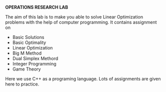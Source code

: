 **OPERATIONS RESEARCH LAB**

The aim of this lab is to make you able to solve Linear Optimization problems with the help of computer programming.
It contains assignment on 
  - Basic Solutions
  - Basic Optimality
  - Linear Optimization
  - Big M Method
  - Dual Simplex Methord
  - Integer Programming
  - Game Theory

Here we use C++ as a programing language.
Lots of assignments are given here to practice.

